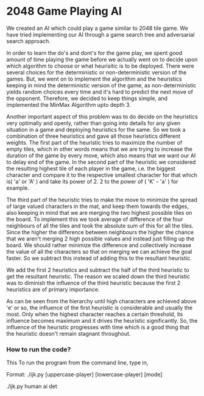 # 2048 Game Playing AI

We created an AI which could play a game similar to 2048 tile game. We have tried implementing our AI through a game search tree and adversarial search approach.

In order to learn the do's and dont's for the game play, we spent good amount of time playing the game before we actually went on to decide upon which algorithm to choose or what heurisitic is to be deployed. There were several choices for the deterministic or non-deterministic version of the games. But, we went on to implement the algorithm and the heuristics keeping in mind the deterministic version of the game, as non-deterministic yields random choices every time and it's hard to predict the next move of the opponent. Therefore, we decided to keep things simple, and implemented the MinMax Algorithm upto depth 3.

Another important aspect of this problem was to do decide on the heuristics very optimally and openly, rather than going into details for any given situation in a game and deploying heuristics for the same. So we took a combination of three heuristics and gave all those heuristics different weights. The first part of the heuristic tries to maximize the number of empty tiles, which in other words means that we are trying to increase the duration of the game by every move, which also means that we want our AI to delay end of  the game. In the second part of the heuristic we considered the resulting highest tile of each player in the game, i.e. the biggest character and compare it to the respective smallest character for that which is( 'a' or 'A' ) and take its power of 2. 2 to the power of ( 'K' - 'a' ) for example.

The third part of the heuristic tries to make the move to minimize the spread of large valued characters in the mat, and keep them towards the edges, also keeping in mind that we are merging the two highest possible tiles on the board. To implement this we took average of difference of the four neighbours of all the tiles and took the absolute sum of this for all the tiles. Since the higher the difference between neighbours the higher the chance that we aren't merging 2 high possible values and instead just filling up the board. We should rather minimize the difference and collectively increase the value of all the characters so that on merging we can achieve the goal faster. So we subtract this instead of adding this to the resultant heuristic.

We add the first 2 heuristics and subtract the half of the third heuristic to get the resultant heuristic. The reason we scaled down the third heuristic was to diminish the influence of the third heuristic because the first 2 heuristics are of primary importance.

As can be seen from the hierarchy until high characters are achieved above 'e' or so, the influence of the first heuristic is considerable and usually the most. Only when the highest character reaches a certain threshold, its influence becomes maximum and it drives the heuristic significantly. So, the influence of the heuristic progresses with time which is a good thing that the heuristic doesn't remain stagnant throughout.

### How to run the code?
This To run the program from the command line, type in,

Format: ./ijk.py [uppercase-player] [lowercase-player] [mode]

./ijk.py human ai det

